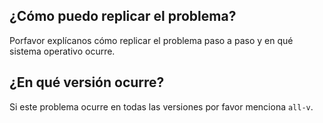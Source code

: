 ## ¿Cómo puedo replicar el problema?
Porfavor explícanos cómo replicar el problema paso a paso y en qué sistema operativo ocurre.

## ¿En qué versión ocurre?
Si este problema ocurre en todas las versiones por favor menciona `all-v`.
